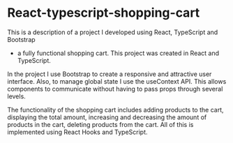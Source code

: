 # React-typescript-shopping-cart

This is a description of a project I developed using React, TypeScript and Bootstrap 
- a fully functional shopping cart. This project was created in React and TypeScript.

In the project I use Bootstrap to create a responsive and attractive user interface. 
Also, to manage global state I use the useContext API. This allows components 
to communicate without having to pass props through several levels.

The functionality of the shopping cart includes adding products to the cart, 
displaying the total amount, increasing and decreasing the amount of products in the cart, 
deleting products from the cart. All of this is implemented using React Hooks and TypeScript.
